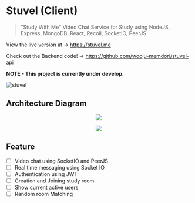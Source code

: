 # Stuvel (Client)

> "Study With Me" Video Chat Service for Study using NodeJS, Express, MongoDB, React, Recoil, SocketIO, PeerJS

View the live version at -> https://stuvel.me

Check out the Backend code! -> https://github.com/wooju-memdori/stuvel-api

**NOTE - This project is currently under develop.**

![stuvel](https://user-images.githubusercontent.com/50407047/128682790-6f71fb03-0208-42bc-a408-acce99ad325f.png)

## Architecture Diagram

<p align="center"><image src="https://user-images.githubusercontent.com/50407047/134225814-097f5c43-c6b3-46d3-b95b-10fa6314161e.png"/></p>
<p align="center"><image src="https://user-images.githubusercontent.com/50407047/130344458-ca4f1edf-48c4-4b58-aa87-53df593654ec.png"/></p>

## Feature
- [ ] Video chat using SocketIO and PeerJS 
- [ ] Real time messaging using Socket IO
- [ ] Authentication using JWT
- [ ] Creation and Joining study room
- [ ] Show current active users
- [ ] Random room Matching
